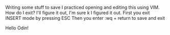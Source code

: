 Writing some stuff to save
I practiced opening and editing this using VIM. How  do I exit?
I'll figure it out, I'm sure
k I figured it out. 
First you exit INSERT mode by pressing ESC
Then you enter :wq + return to save and exit

Hello Odin!
